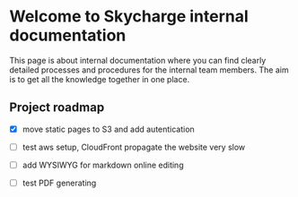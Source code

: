 # Welcome to Skycharge internal documentation

This page is about internal documentation where you can find clearly detailed processes and procedures for the internal team members.
The aim is to get all the knowledge together in one place.


<!-- External
The Skycharge Documentation Center is a perfect place to explore and delve deeper into the potential of our products on the autonomus charging. Herein lies a set of comprehensive documents that provides the fundamentals and the specifications of our devices. Information curated here by our experts will help you initiate and build your next charging project.

 -->
## Project roadmap
- [x] move static pages to S3 and add autentication
- [ ] test aws setup, CloudFront propagate the website very slow
- [ ] add WYSIWYG for markdown online editing
- [ ] test PDF generating 


<!-- pdf generating plugin https://github.com/zhaoterryy/mkdocs-pdf-export-plugin -->
